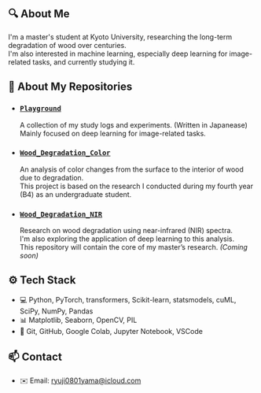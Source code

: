 ## 🔍 About Me

I'm a master's student at Kyoto University, researching the long-term degradation of wood over centuries. <br>
I'm also interested in machine learning, especially deep learning for image-related tasks, and currently studying it.

## 🚀 About My Repositories

- ### [`Playground`](https://github.com/Mantis-Ryuji/Playground)  
  A collection of my study logs and experiments. (Written in Japanease) <br>
  Mainly focused on deep learning for image-related tasks.

- ### [`Wood_Degradation_Color`](https://github.com/Mantis-Ryuji/Wood_Degradation_Color)  
  An analysis of color changes from the surface to the interior of wood due to degradation.  
  This project is based on the research I conducted during my fourth year (B4) as an undergraduate student.

- ### [`Wood_Degradation_NIR`](https://github.com/Mantis-Ryuji/Wood_Degradation_NIR)  
  Research on wood degradation using near-infrared (NIR) spectra.  <br>
  I'm also exploring the application of deep learning to this analysis. <br>
  This repository will contain the core of my master’s research. *(Coming soon)*


## ⚙️ Tech Stack

- 💻 Python, PyTorch, transformers, Scikit-learn, statsmodels, cuML, SciPy, NumPy, Pandas
- 📊 Matplotlib, Seaborn, OpenCV, PIL
- 📁 Git, GitHub, Google Colab, Jupyter Notebook, VSCode

## 📫 Contact

- ✉️ Email: ryuji0801yama@icloud.com

